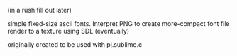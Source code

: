 
(in a rush fill out later)

simple fixed-size ascii fonts.
	Interpret PNG to create more-compact font file
	render to a texture using SDL (eventually)

originally created to be used with pj.sublime.c
